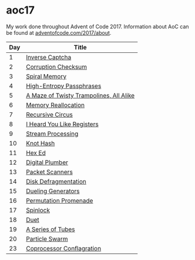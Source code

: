 # aoc17

My work done throughout Advent of Code 2017. Information about AoC can be found
at [adventofcode.com/2017/about](http://adventofcode.com/2017/about).

| Day   | Title                                                                             |
|-------|-----------------------------------------------------------------------------------|
| 1     | [Inverse Captcha](http://adventofcode.com/2017/day/1)                             |
| 2     | [Corruption Checksum](http://adventofcode.com/2017/day/2)                         |
| 3     | [Spiral Memory](http://adventofcode.com/2017/day/3)                               |
| 4     | [High-Entropy Passphrases](http://adventofcode.com/2017/day/4)                    |
| 5     | [A Maze of Twisty Trampolines, All Alike](http://adventofcode.com/2017/day/5)     |
| 6     | [Memory Reallocation](http://adventofcode.com/2017/day/6)                         |
| 7     | [Recursive Circus](http://adventofcode.com/2017/day/7)                            |
| 8     | [I Heard You Like Registers](http://adventofcode.com/2017/day/8)                  |
| 9     | [Stream Processing](http://adventofcode.com/2017/day/9)                           |
| 10    | [Knot Hash](http://adventofcode.com/2017/day/10)                                  |
| 11    | [Hex Ed](http://adventofcode.com/2017/day/11)                                     |
| 12    | [Digital Plumber](http://adventofcode.com/2017/day/12)                            |
| 13    | [Packet Scanners](http://adventofcode.com/2017/day/13)                            |
| 14    | [Disk Defragmentation](http://adventofcode.com/2017/day/14)                       |
| 15    | [Dueling Generators](http://adventofcode.com/2017/day/15)                         |
| 16    | [Permutation Promenade](http://adventofcode.com/2017/day/16)                      |
| 17    | [Spinlock](http://adventofcode.com/2017/day/17)                                   |
| 18    | [Duet](http://adventofcode.com/2017/day/18)                                       |
| 19    | [A Series of Tubes](http://adventofcode.com/2017/day/19)                          |
| 20    | [Particle Swarm](http://adventofcode.com/2017/day/20)                             |
| 23    | [Coprocessor Conflagration](http://adventofcode.com/2017/day/23)                  |
